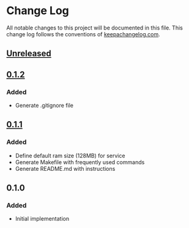 # Change Log
All notable changes to this project will be documented in this file. This change log follows the conventions of [keepachangelog.com](http://keepachangelog.com/).

## [Unreleased]

## [0.1.2]
### Added
- Generate .gitignore file

## [0.1.1]
### Added
- Define default ram size (128MB) for service
- Generate Makefile with frequently used commands
- Generate README.md with instructions

## 0.1.0
### Added
- Initial implementation

[Unreleased]: https://github.com/hiteshjasani/jasani-serverless-lumo-template/compare/0.1.2...HEAD
[0.1.2]: https://github.com/hiteshjasani/jasani-serverless-lumo-template/compare/0.1.1...0.1.2
[0.1.1]: https://github.com/hiteshjasani/jasani-serverless-lumo-template/compare/0.1.0...0.1.1
